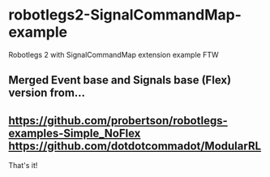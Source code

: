 robotlegs2-SignalCommandMap-example
===================================

Robotlegs 2 with SignalCommandMap  extension example FTW

Merged Event base and Signals base (Flex) version from...
---
https://github.com/probertson/robotlegs-examples-Simple_NoFlex
https://github.com/dotdotcommadot/ModularRL
---

That's it!
